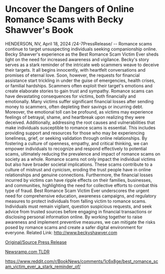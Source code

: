 # Uncover the Dangers of Online Romance Scams with Becky Shawver's Book

HENDERSON, NV, April 18, 2024 /24-7PressRelease/ -- Romance scams continue to target unsuspecting individuals seeking companionship online. Becky Shawver's experience as the Best Romance Scam Victim Ever sheds light on the need for increased awareness and vigilance.  Becky's story serves as a stark reminder of the intricate web scammers weave to deceive their targets. It all begins innocently, with heartfelt conversations and promises of eternal love. Soon, however, the requests for financial assistance start trickling in under the guise of emergencies, health crises, or familial hardships. Scammers often exploit their target's emotions and create elaborate stories to gain trust and sympathy.  Romance scams can have devastating consequences for victims, both financially and emotionally. Many victims suffer significant financial losses after sending money to scammers, often depleting their savings or incurring debt. Moreover, the emotional toll can be profound, as victims may experience feelings of betrayal, shame, and heartbreak upon realizing they were deceived.  Additionally, addressing the root causes and vulnerabilities that make individuals susceptible to romance scams is essential. This includes providing support and resources for those who may be experiencing loneliness, grief, or seeking validation through online relationships.  By fostering a culture of openness, empathy, and critical thinking, we can empower individuals to recognize and respond effectively to potential scams, ultimately reducing the prevalence and impact of romance scams on society as a whole.  Romance scams not only impact the individual victims but also have broader societal implications. These scams contribute to a culture of mistrust and cynicism, eroding the trust people have in online relationships and genuine connections. Furthermore, the financial losses incurred by victims can have ripple effects on their families, businesses, and communities, highlighting the need for collective efforts to combat this type of fraud.  Best Romance Scam Victim Ever underscores the urgent need for comprehensive education, awareness campaigns, and regulatory measures to protect individuals from falling victim to romance scams. Individuals must remain vigilant, question suspicious requests, and seek advice from trusted sources before engaging in financial transactions or disclosing personal information online. By working together to raise awareness and implement preventive measures, we can mitigate the risks posed by romance scams and create a safer digital environment for everyone.  Related Link: http://www.beckyshawver.com 

[Original/Source Press Release](https://www.24-7pressrelease.com/press-release/510170/uncover-the-dangers-of-online-romance-scams-with-becky-shawvers-book)
                    

[Newsramp.com TLDR](None) 

https://www.reddit.com/r/BookNews/comments/1c6x8ge/best_romance_scam_victim_ever_a_stark_reminder_of/